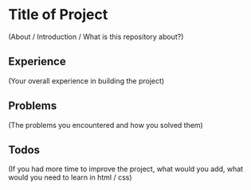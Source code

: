 # Title of Project 
(About / Introduction / What is this repository about?)

## Experience
(Your overall experience in building the project)

## Problems
(The problems you encountered and how you solved them)

## Todos
(If you had more time to improve the project, what would you add, what would you need to learn in html / css)
